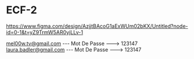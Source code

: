 # ECF-2

https://www.figma.com/design/AzjjtBAcoG1aExWUm02bKX/Untitled?node-id=0-1&t=yZ9TrmW5AR0yjLLv-1

mel00w.tv@gmail.com --- Mot De Passe ---> 123147
laura.badler@gmail.com --- Mot De Passe ---> 123147